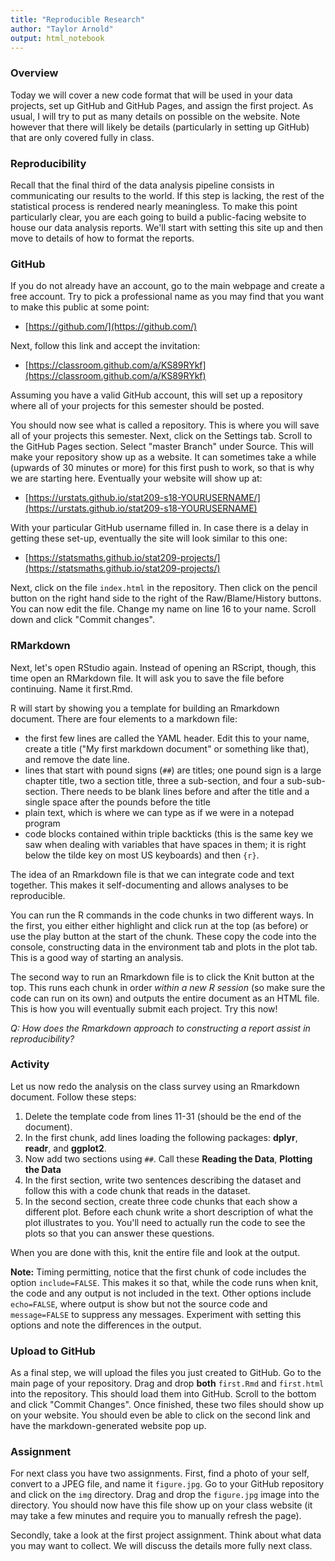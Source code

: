 ```yaml
---
title: "Reproducible Research"
author: "Taylor Arnold"
output: html_notebook
---
```




### Overview

Today we will cover a new code format that will be used in your data projects,
set up GitHub and GitHub Pages, and assign the first project. As usual, I will
try to put as many details on possible on the website. Note however that there
will likely be details (particularly in setting up GitHub) that are only
covered fully in class.

### Reproducibility

Recall that the final third of the data analysis pipeline consists in
communicating our results to the world. If this step is lacking, the rest of
the statistical process is rendered nearly meaningless. To make this point
particularly clear, you are each going to build a public-facing website to
house our data analysis reports. We'll start with setting this site up and
then move to details of how to format the reports.

### GitHub

If you do not already have an account, go to the main webpage and create a
free account. Try to pick a professional name as you may find that you want
to make this public at some point:

- [https://github.com/](https://github.com/)

Next, follow this link and accept the invitation:

- [https://classroom.github.com/a/KS89RYkf](https://classroom.github.com/a/KS89RYkf)

Assuming you have a valid GitHub account, this will set up a repository where
all of your projects for this semester should be posted.

You should now see what is called a repository. This is where you will save
all of your projects this semester. Next, click on the Settings tab. Scroll to
the GitHub Pages section. Select "master Branch" under Source. This will make
your repository show up as a website. It can sometimes take a while (upwards
of 30 minutes or more) for this first push to work, so that is why we are
starting here. Eventually your website will show up at:

- [https://urstats.github.io/stat209-s18-YOURUSERNAME/](https://urstats.github.io/stat209-s18-YOURUSERNAME)

With your particular GitHub username filled in. In case there is a delay in
getting these set-up, eventually the site will look similar to this one:

- [https://statsmaths.github.io/stat209-projects/](https://statsmaths.github.io/stat209-projects/)

Next, click on the file `index.html` in the repository. Then click on the
pencil button on the right hand side to the right of the Raw/Blame/History
buttons. You can now edit the file. Change my name on line 16 to your name.
Scroll down and click "Commit changes".

### RMarkdown

Next, let's open RStudio again. Instead of opening an RScript, though, this
time open an RMarkdown file. It will ask you to save the file before
continuing. Name it first.Rmd.

R will start by showing you a template for building an Rmarkdown document.
There are four elements to a markdown file:

- the first few lines are called the YAML header. Edit this to your name,
create a title ("My first markdown document" or something like that), and remove
the date line.
- lines that start with pound signs (`##`) are titles; one pound sign is a
large chapter title, two a section title, three a sub-section, and four a
sub-sub-section. There needs to be blank lines before and after the title and
a single space after the pounds before the title
- plain text, which is where we can type as if we were in a notepad program
- code blocks contained within triple backticks (this is the same key we saw
when dealing with variables that have spaces in them; it is right below the
tilde key on most US keyboards) and then `{r}`.

The idea of an Rmarkdown file is that we can integrate code and text together.
This makes it self-documenting and allows analyses to be reproducible.

You can run the R commands in the code chunks in two different ways. In the
first, you either either highlight and click run at the top (as before) or
use the play  button at the start of the chunk. These copy the code into the
console, constructing data in the environment tab and plots in the plot tab.
This is a good way of starting an analysis.

The second way to run an Rmarkdown file is to click the Knit button at the
top. This runs each chunk in order *within a new R session* (so make sure
the code can run on its own) and outputs the entire document as an HTML file.
This is how you will eventually submit each project. Try this now!

*Q: How does the Rmarkdown approach to constructing a report assist in
reproducibility?*

### Activity

Let us now redo the analysis on the class survey using an Rmarkdown
document. Follow these steps:

1. Delete the template code from lines 11-31 (should be the end of the
document).
2. In the first chunk, add lines loading the following packages: **dplyr**,
**readr**, and **ggplot2**.
3. Now add two sections using `##`. Call these **Reading the Data**,
**Plotting the Data**
4. In the first section, write two sentences describing the dataset and follow
this with a code chunk that reads in the dataset.
5. In the second section, create three code chunks that each show a different
plot. Before each chunk write a short description of what the plot illustrates
to you. You'll need to actually run the code to see the plots so that you can
answer these questions.

When you are done with this, knit the entire file and look at the output.

**Note:** Timing permitting, notice that the first chunk of code includes the
option `include=FALSE`. This makes it so that, while the code runs when knit,
the code and any output is not included in the text. Other options include
`echo=FALSE`, where output is show but not the source code and `message=FALSE`
to suppress any messages. Experiment with setting this options and note the
differences in the output.

### Upload to GitHub

As a final step, we will upload the files you just created to GitHub. Go to
the main page of your repository. Drag and drop **both** `first.Rmd` and
`first.html` into the repository. This should load them into GitHub. Scroll to
the bottom and click "Commit Changes". Once finished, these two files should
show up on your website. You should even be able to click on the second link
and have the markdown-generated website pop up.

### Assignment

For next class you have two assignments. First, find a photo of your self,
convert to a JPEG file, and name it `figure.jpg`. Go to your GitHub repository
and click on the `img` directory. Drag and drop the `figure.jpg` image into
the directory. You should now have this file show up on your class website (it
may take a few minutes and require you to manually refresh the page).

Secondly, take a look at the first project assignment. Think about what data
you may want to collect. We will discuss the details more fully next class.





